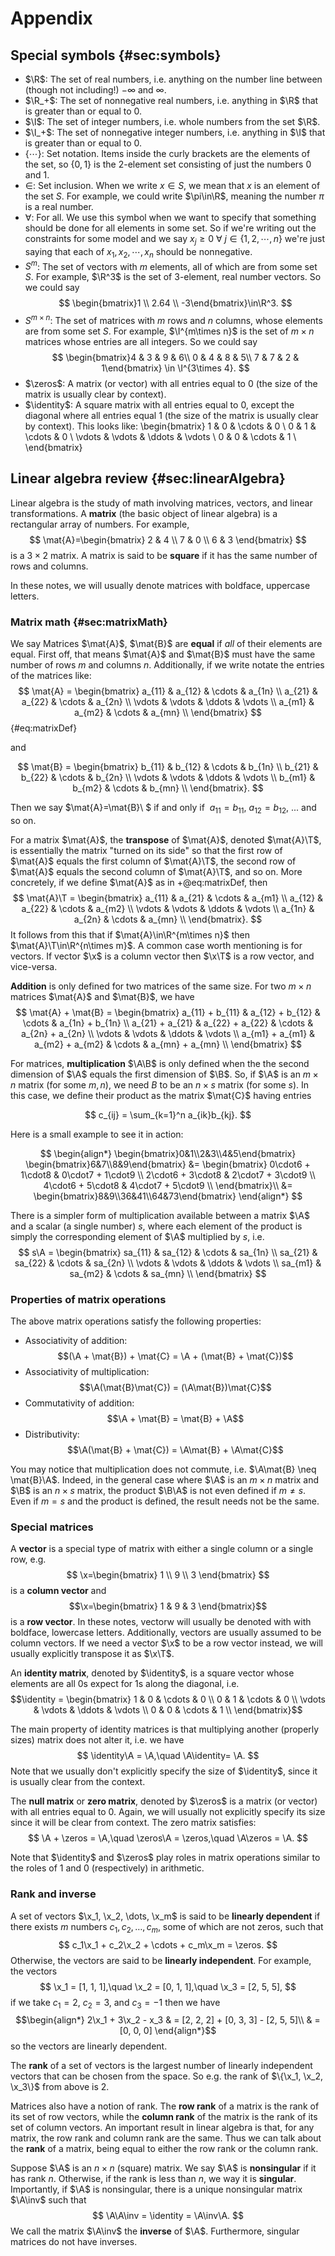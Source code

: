 # Appendix

## Special symbols {#sec:symbols}

- $\R$: The set of real numbers, i.e. anything on the number line between (though not including!) $-\infty$ and $\infty$.
- $\R_+$: The set of nonnegative real numbers, i.e. anything in $\R$ that is greater than or equal to 0.
- $\I$: The set of integer numbers, i.e. whole numbers from the set $\R$.
- $\I_+$: The set of nonnegative integer numbers, i.e. anything in $\I$ that is greater than or equal to 0.
- $\{\cdots\}$: Set notation. Items inside the curly brackets are the elements of the set, so $\{0,1\}$ is the 2-element set consisting of just the numbers 0 and 1.
- $\in$: Set inclusion. When we write $x\in S$, we mean that $x$ is an element of the set $S$. For example, we could write $\pi\in\R$, meaning the number $\pi$ is a real number.
- $\forall$: For all. We use this symbol when we want to specify that something should be done for all elements in some set. So if we're writing out the constraints for some model and we say $x_j\geq 0\ \forall\ j\in\{1, 2, \cdots, n\}$ we're just saying that each of $x_1, x_2, \cdots, x_n$ should be nonnegative.
- $S^m$: The set of vectors with $m$ elements, all of which are from some set $S$. For example, $\R^3$ is the set of 3-element, real number vectors. So we could say
$$
    \begin{bmatrix}1 \\ 2.64 \\ -3\end{bmatrix}\in\R^3.
$$
- $S^{m\times n}$: The set of matrices with $m$ rows and $n$ columns, whose elements are from some set $S$. For example, $\I^{m\times n}$ is the set of $m\times n$ matrices whose entries are all integers. So we could say
$$
\begin{bmatrix}4 & 3 & 9 & 6\\ 0 & 4 & 8 & 5\\ 7 & 7 & 2 & 1\end{bmatrix} \in \I^{3\times 4}.
$$
- $\zeros$: A matrix (or vector) with all entries equal to 0 (the size of the matrix is usually clear by context).
- $\identity$: A square matrix with all entries equal to 0, except the diagonal where all entries equal 1 (the size of the matrix is usually clear by context). This looks like:
\begin{bmatrix}
1 & 0 & \cdots & 0 \\
0 & 1 & \cdots & 0 \\
\vdots & \vdots & \ddots & \vdots \\
0 & 0 & \cdots & 1 \\
\end{bmatrix}

## Linear algebra review {#sec:linearAlgebra}

Linear algebra is the study of math involving matrices, vectors, and linear transformations. A __matrix__ (the basic object of linear algebra) is a rectangular array of numbers. For example, 
$$
\mat{A}=\begin{bmatrix} 2 & 4 \\ 7 & 0 \\ 6 & 3 \end{bmatrix}
$$
is a $3\times 2$ matrix. A matrix is said to be __square__ if it has the same number of rows and columns.

In these notes, we will usually denote matrices with boldface, uppercase letters.

### Matrix math {#sec:matrixMath}

We say Matrices $\mat{A}$, $\mat{B}$ are __equal__ if _all_ of their elements are equal. First off, that means $\mat{A}$ and $\mat{B}$ must have the same number of rows $m$ and columns $n$. Additionally, if we write notate the entries of the matrices like:
$$
\mat{A} = \begin{bmatrix}
a_{11} & a_{12} & \cdots & a_{1n} \\
a_{21} & a_{22} & \cdots & a_{2n} \\
\vdots & \vdots & \ddots & \vdots \\
a_{m1} & a_{m2} & \cdots & a_{mn} \\
\end{bmatrix}
$${#eq:matrixDef}

and

$$
\mat{B} = \begin{bmatrix}
b_{11} & b_{12} & \cdots & b_{1n} \\
b_{21} & b_{22} & \cdots & b_{2n} \\
\vdots & \vdots & \ddots & \vdots \\
b_{m1} & b_{m2} & \cdots & b_{mn} \\
\end{bmatrix}.
$$

Then we say $\mat{A}=\mat{B}\ $ if and only if $\ a_{11}=b_{11}$, $a_{12}=b_{12}$, ... and so on.

For a matrix $\mat{A}$, the __transpose__ of $\mat{A}$, denoted $\mat{A}\T$, is essentially the matrix "turned on its side" so that the first row of $\mat{A}$ equals the first column of $\mat{A}\T$, the second row of $\mat{A}$ equals the second column of $\mat{A}\T$, and so on. More concretely, if we define $\mat{A}$ as in +@eq:matrixDef, then
$$
\mat{A}\T = \begin{bmatrix}
a_{11} & a_{21} & \cdots & a_{m1} \\
a_{12} & a_{22} & \cdots & a_{m2} \\
\vdots & \vdots & \ddots & \vdots \\
a_{1n} & a_{2n} & \cdots & a_{mn} \\
\end{bmatrix}.
$$
It follows from this that if $\mat{A}\in\R^{m\times n}$ then $\mat{A}\T\in\R^{n\times m}$. A common case worth mentioning is for vectors. If vector $\x$ is a column vector then $\x\T$ is a row vector, and vice-versa.

__Addition__ is only defined for two matrices of the same size. For two $m\times n$ matrices $\mat{A}$ and $\mat{B}$, we have
$$
\mat{A} + \mat{B} = \begin{bmatrix}
a_{11} + b_{11} & a_{12} + b_{12} & \cdots & a_{1n} + b_{1n} \\
a_{21} + a_{21} & a_{22} + a_{22} & \cdots & a_{2n} + a_{2n} \\
\vdots & \vdots & \ddots & \vdots \\
a_{m1} + a_{m1} & a_{m2} + a_{m2} & \cdots & a_{mn} + a_{mn} \\
\end{bmatrix}
$$

For matrices, __multiplication__ $\A\B$ is only defined when the the second dimension of $\A$ equals the first dimension of $\B$. So, if $\A$ is an $m\times n$ matrix (for some $m, n$), we need $B$ to be an $n\times s$ matrix (for some $s$). In this case, we define their product as the matrix $\mat{C}$ having entries

$$
c_{ij} = \sum_{k=1}^n a_{ik}b_{kj}.
$$

Here is a small example to see it in action:

$$
\begin{align*}
\begin{bmatrix}0&1\\2&3\\4&5\end{bmatrix}
\begin{bmatrix}6&7\\8&9\end{bmatrix}
&=
\begin{bmatrix}
    0\cdot6 + 1\cdot8 & 0\cdot7 + 1\cdot9 \\
    2\cdot6 + 3\cdot8 & 2\cdot7 + 3\cdot9 \\
    4\cdot6 + 5\cdot8 & 4\cdot7 + 5\cdot9 \\
\end{bmatrix}\\
&=
\begin{bmatrix}8&9\\36&41\\64&73\end{bmatrix}
\end{align*}
$$

There is a simpler form of multiplication available between a matrix $\A$ and a scalar (a single number) $s$, where each element of the product is simply the corresponding element of $\A$ multiplied by $s$, i.e.
$$
s\A = \begin{bmatrix}
sa_{11} & sa_{12} & \cdots & sa_{1n} \\
sa_{21} & sa_{22} & \cdots & sa_{2n} \\
\vdots & \vdots & \ddots & \vdots \\
sa_{m1} & sa_{m2} & \cdots & sa_{mn} \\
\end{bmatrix}
$$

### Properties of matrix operations

The above matrix operations satisfy the following properties:

- Associativity of addition:$$(\A + \mat{B}) + \mat{C} = \A + (\mat{B} + \mat{C})$$
- Associativity of multiplication:$$\A(\mat{B}\mat{C}) = (\A\mat{B})\mat{C}$$
- Commutativity of addition:$$\A + \mat{B} = \mat{B} + \A$$
- Distributivity:$$\A(\mat{B} + \mat{C}) = \A\mat{B} + \A\mat{C}$$

You may notice that multiplication does not commute, i.e. $\A\mat{B} \neq \mat{B}\A$. Indeed, in the general case where $\A$ is an $m\times n$ matrix and $\B$ is an $n\times s$ matrix, the product $\B\A$ is not even defined if $m\neq s$. Even if $m=s$ and the product is defined, the result needs not be the same.

### Special matrices

A __vector__ is a special type of matrix with either a single column or a single row, e.g.
$$
\x=\begin{bmatrix} 1 \\ 9 \\ 3 \end{bmatrix}
$$
is a __column vector__ and $$\x=\begin{bmatrix} 1 & 9 & 3 \end{bmatrix}$$ is a __row vector__. In these notes, vectorw will usually be denoted with with boldface, lowercase letters. Additionally, vectors are usually assumed to be column vectors. If we need a vector $\x$ to be a row vector instead, we will usually explicitly transpose it as $\x\T$.

An __identity matrix__, denoted by $\identity$, is a square vector whose elements are all 0s expect for 1s along the diagonal, i.e. 
$$\identity = \begin{bmatrix}
1 & 0 & \cdots & 0 \\
0 & 1 & \cdots & 0 \\
\vdots & \vdots & \ddots & \vdots \\
0 & 0 & \cdots & 1 \\
\end{bmatrix}$$

The main property of identity matrices is that multiplying another (properly sizes) matrix does not alter it, i.e. we have
$$
\identity\A = \A,\quad \A\identity= \A.
$$
Note that we usually don't explicitly specify the size of $\identity$, since it is usually clear from the context.

The __null matrix__ or __zero matrix__, denoted by $\zeros$ is a matrix (or vector) with all entries equal to 0. Again, we will usually not explicitly specify its size since it will be clear from context. The zero matrix satisfies:
$$
\A + \zeros = \A,\quad \zeros\A = \zeros,\quad \A\zeros = \A.
$$

Note that $\identity$ and $\zeros$ play roles in matrix operations similar to the roles of 1 and 0 (respectively) in arithmetic.

### Rank and inverse

A set of vectors $\x_1, \x_2, \dots, \x_m$ is said to be __linearly dependent__ if there exists $m$ numbers $c_1, c_2, \dots, c_m$, some of which are not zeros, such that
$$
c_1\x_1 + c_2\x_2 + \cdots + c_m\x_m = \zeros.
$$
Otherwise, the vectors are said to be __linearly independent__. For example, the vectors
$$
\x_1 = [1, 1, 1],\quad \x_2 = [0, 1, 1],\quad \x_3 = [2, 5, 5],
$$
if we take $c_1 = 2$, $c_2 = 3$, and $c_3 = -1$ then we have
$$\begin{align*}
2\x_1 + 3\x_2 - x_3 & = [2, 2, 2] + [0, 3, 3] - [2, 5, 5]\\
                    & = [0, 0, 0]
\end{align*}$$
so the vectors are linearly dependent.

The __rank__ of a set of vectors is the largest number of linearly independent vectors that can be chosen from the space. So e.g. the rank of $\{\x_1, \x_2, \x_3\}$ from above is 2.

Matrices also have a notion of rank. The __row rank__ of a matrix is the rank of its set of row vectors, while the __column rank__ of the matrix is the rank of its set of column vectors. An important result in linear algebra is that, for any matrix, the row rank and column rank are the same. Thus we can talk about the __rank__ of a matrix, being equal to either the row rank or the column rank.

Suppose $\A$ is an $n\times n$ (square) matrix. We say $\A$ is __nonsingular__ if it has rank $n$. Otherwise, if the rank is less than $n$, we way it is __singular__. Importantly, if $\A$ is nonsingular, there is a unique nonsingular matrix $\A\inv$ such that
$$
\A\A\inv = \identity = \A\inv\A.
$$
We call the matrix $\A\inv$ the __inverse__ of $\A$. Furthermore, singular matrices do not have inverses.
